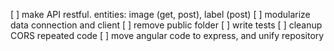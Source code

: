 [ ] make API restful. entities: image (get, post), label (post)
[ ] modularize data connection and client
[ ] remove public folder
[ ] write tests
[ ] cleanup CORS repeated code
[ ] move angular code to express, and unify repository

